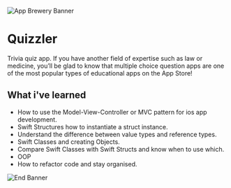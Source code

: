 
![App Brewery Banner](Documentation/AppBreweryBanner.png)

#  Quizzler

Trivia quiz app. If you have another field of expertise such as law or medicine, you’ll be glad to know that multiple choice question apps are one of the most popular types of educational apps on the App Store! 

## What i've learned
* How to use the Model-View-Controller or MVC pattern for ios app development.
* Swift Structures how to instantiate a struct instance.
* Understand the difference between value types and reference types. 
* Swift Classes and creating Objects.
* Compare Swift Classes with Swift Structs and know when to use which.
* OOP
* How to refactor code and stay organised.


![End Banner](Documentation/readme-end-banner.png)
